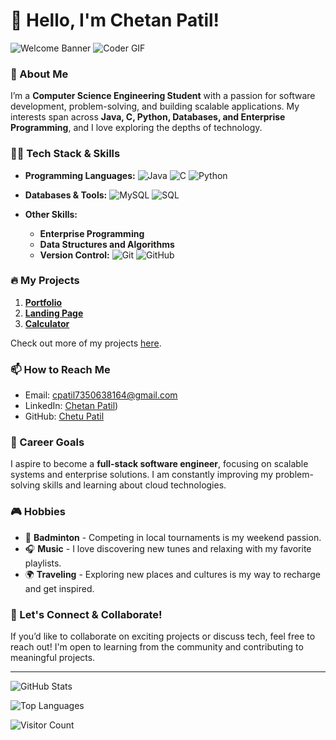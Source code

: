 # 👋 Hello, I'm Chetan Patil!

![Welcome Banner](https://media.giphy.com/media/xT9IgzoKnwFNmISR8I/giphy.gif) <!-- Optional: Add a banner image of your choice -->
![Coder GIF](https://media.giphy.com/media/Ll22OhMLAlVDb8UQWe/giphy.gif)



### 🌟 About Me
I’m a **Computer Science Engineering Student** with a passion for software development, problem-solving, and building scalable applications. My interests span across **Java, C, Python, Databases, and Enterprise Programming**, and I love exploring the depths of technology.

### 👨‍💻 Tech Stack & Skills

- **Programming Languages:** 
  ![Java](https://img.shields.io/badge/Java-%23ED8B00.svg?style=flat-square&logo=java&logoColor=white)
  ![C](https://img.shields.io/badge/C-%2300599C.svg?style=flat-square&logo=c&logoColor=white)
  ![Python](https://img.shields.io/badge/Python-3670A0?style=flat-square&logo=python&logoColor=ffdd54)

- **Databases & Tools:**
  ![MySQL](https://img.shields.io/badge/MySQL-4479A1?style=flat-square&logo=mysql&logoColor=white)
  ![SQL](https://img.shields.io/badge/SQL-%23025E8C.svg?style=flat-square&logo=postgresql&logoColor=white)

- **Other Skills:**
  - **Enterprise Programming**
  - **Data Structures and Algorithms**
  - **Version Control:** 
    ![Git](https://img.shields.io/badge/Git-%23F05033.svg?style=flat-square&logo=git&logoColor=white)
    ![GitHub](https://img.shields.io/badge/GitHub-%23121011.svg?style=flat-square&logo=github&logoColor=white)

### 🔥 My Projects
1. **[Portfolio](#)** 
2. **[Landing Page](#)** 
3. **[Calculator](#)** 

Check out more of my projects [here](https://github.com/chetupatil1818/OIBSIP).

### 📫 How to Reach Me
- Email: [cpatil7350638164@gmail.com](mailto:cpatil7350638164@gmail.com)
- LinkedIn: [Chetan Patil](https://www.linkedin.com/in/chetan-patil-aa2545266?lipi=urn%3Ali%3Apage%3Ad_flagship3_profile_view_base_contact_details%3B2iyKUgzhRjWvHAtoFWOYVw%3D%3D))
- GitHub: [Chetu Patil](https://github.com/chetupatil1818)

### 💼 Career Goals
I aspire to become a **full-stack software engineer**, focusing on scalable systems and enterprise solutions. I am constantly improving my problem-solving skills and learning about cloud technologies.

### 🎮 Hobbies
- 🏸 **Badminton** - Competing in local tournaments is my weekend passion.
- 🎧 **Music** - I love discovering new tunes and relaxing with my favorite playlists.
- 🌍 **Traveling** - Exploring new places and cultures is my way to recharge and get inspired.

### 🌟 Let's Connect & Collaborate!
If you’d like to collaborate on exciting projects or discuss tech, feel free to reach out! I'm open to learning from the community and contributing to meaningful projects.

---



![GitHub Stats](https://github-readme-stats.vercel.app/api?username=chetupatil1818&show_icons=true&hide_border=true&theme=radical)

![Top Languages](https://github-readme-stats.vercel.app/api/top-langs/?username=chetupatil1818&layout=compact&theme=radical)

![Visitor Count](https://komarev.com/ghpvc/?username=chetupatil1818&color=blue)
